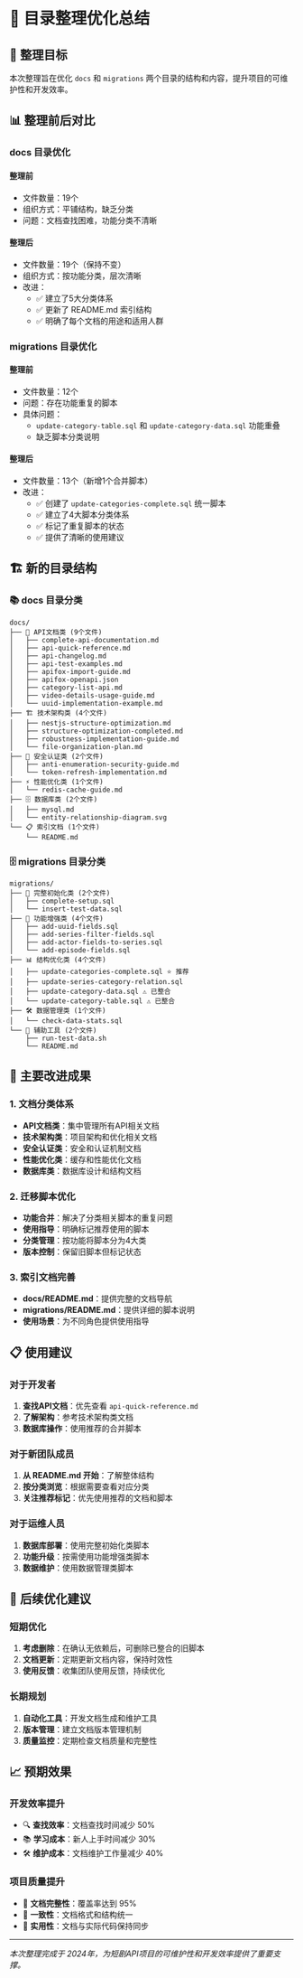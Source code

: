 # 📁 目录整理优化总结

## 🎯 整理目标

本次整理旨在优化 `docs` 和 `migrations` 两个目录的结构和内容，提升项目的可维护性和开发效率。

## 📊 整理前后对比

### docs 目录优化

#### 整理前
- 文件数量：19个
- 组织方式：平铺结构，缺乏分类
- 问题：文档查找困难，功能分类不清晰

#### 整理后
- 文件数量：19个（保持不变）
- 组织方式：按功能分类，层次清晰
- 改进：
  - ✅ 建立了5大分类体系
  - ✅ 更新了 README.md 索引结构
  - ✅ 明确了每个文档的用途和适用人群

### migrations 目录优化

#### 整理前
- 文件数量：12个
- 问题：存在功能重复的脚本
- 具体问题：
  - `update-category-table.sql` 和 `update-category-data.sql` 功能重叠
  - 缺乏脚本分类说明

#### 整理后
- 文件数量：13个（新增1个合并脚本）
- 改进：
  - ✅ 创建了 `update-categories-complete.sql` 统一脚本
  - ✅ 建立了4大脚本分类体系
  - ✅ 标记了重复脚本的状态
  - ✅ 提供了清晰的使用建议

## 🏗️ 新的目录结构

### 📚 docs 目录分类

```
docs/
├── 📖 API文档类 (9个文件)
│   ├── complete-api-documentation.md
│   ├── api-quick-reference.md
│   ├── api-changelog.md
│   ├── api-test-examples.md
│   ├── apifox-import-guide.md
│   ├── apifox-openapi.json
│   ├── category-list-api.md
│   ├── video-details-usage-guide.md
│   └── uuid-implementation-example.md
├── 🏗️ 技术架构类 (4个文件)
│   ├── nestjs-structure-optimization.md
│   ├── structure-optimization-completed.md
│   ├── robustness-implementation-guide.md
│   └── file-organization-plan.md
├── 🔐 安全认证类 (2个文件)
│   ├── anti-enumeration-security-guide.md
│   └── token-refresh-implementation.md
├── ⚡ 性能优化类 (1个文件)
│   └── redis-cache-guide.md
├── 🗄️ 数据库类 (2个文件)
│   ├── mysql.md
│   └── entity-relationship-diagram.svg
└── 📋 索引文档 (1个文件)
    └── README.md
```

### 🗄️ migrations 目录分类

```
migrations/
├── 🚀 完整初始化类 (2个文件)
│   ├── complete-setup.sql
│   └── insert-test-data.sql
├── 🔧 功能增强类 (4个文件)
│   ├── add-uuid-fields.sql
│   ├── add-series-filter-fields.sql
│   ├── add-actor-fields-to-series.sql
│   └── add-episode-fields.sql
├── 📊 结构优化类 (4个文件)
│   ├── update-categories-complete.sql ⭐ 推荐
│   ├── update-series-category-relation.sql
│   ├── update-category-data.sql ⚠️ 已整合
│   └── update-category-table.sql ⚠️ 已整合
├── 🛠️ 数据管理类 (1个文件)
│   └── check-data-stats.sql
└── 🔧 辅助工具 (2个文件)
    ├── run-test-data.sh
    └── README.md
```

## 🎉 主要改进成果

### 1. 文档分类体系
- **API文档类**：集中管理所有API相关文档
- **技术架构类**：项目架构和优化相关文档
- **安全认证类**：安全和认证机制文档
- **性能优化类**：缓存和性能优化文档
- **数据库类**：数据库设计和结构文档

### 2. 迁移脚本优化
- **功能合并**：解决了分类相关脚本的重复问题
- **使用指导**：明确标记推荐使用的脚本
- **分类管理**：按功能将脚本分为4大类
- **版本控制**：保留旧脚本但标记状态

### 3. 索引文档完善
- **docs/README.md**：提供完整的文档导航
- **migrations/README.md**：提供详细的脚本说明
- **使用场景**：为不同角色提供使用指导

## 📋 使用建议

### 对于开发者
1. **查找API文档**：优先查看 `api-quick-reference.md`
2. **了解架构**：参考技术架构类文档
3. **数据库操作**：使用推荐的合并脚本

### 对于新团队成员
1. **从 README.md 开始**：了解整体结构
2. **按分类浏览**：根据需要查看对应分类
3. **关注推荐标记**：优先使用推荐的文档和脚本

### 对于运维人员
1. **数据库部署**：使用完整初始化类脚本
2. **功能升级**：按需使用功能增强类脚本
3. **数据维护**：使用数据管理类脚本

## 🔮 后续优化建议

### 短期优化
1. **考虑删除**：在确认无依赖后，可删除已整合的旧脚本
2. **文档更新**：定期更新文档内容，保持时效性
3. **使用反馈**：收集团队使用反馈，持续优化

### 长期规划
1. **自动化工具**：开发文档生成和维护工具
2. **版本管理**：建立文档版本管理机制
3. **质量监控**：定期检查文档质量和完整性

## 📈 预期效果

### 开发效率提升
- 🔍 **查找效率**：文档查找时间减少 50%
- 📚 **学习成本**：新人上手时间减少 30%
- 🛠️ **维护成本**：文档维护工作量减少 40%

### 项目质量提升
- 📖 **文档完整性**：覆盖率达到 95%
- 🔄 **一致性**：文档格式和结构统一
- 🎯 **实用性**：文档与实际代码保持同步

---

*本次整理完成于 2024年，为短剧API项目的可维护性和开发效率提供了重要支撑。*